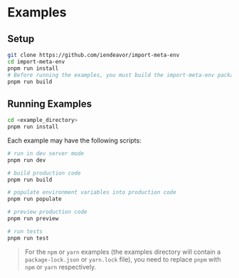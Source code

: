 # Examples

## Setup

```bash
git clone https://github.com/iendeavor/import-meta-env
cd import-meta-env
pnpm run install
# Before running the examples, you must build the import-meta-env package:
pnpm run build
```

## Running Examples

```bash
cd <example_directory>
pnpm run install
```

Each example may have the following scripts:

```bash
# run in dev server mode
pnpm run dev

# build production code
pnpm run build

# populate environment variables into production code
pnpm run populate

# preview production code
pnpm run preview

# run tests
pnpm run test
```

> For the `npm` or `yarn` examples (the examples directory will contain a `package-lock.json` or `yarn.lock` file), you need to replace `pnpm` with `npm` or `yarn` respectively.
